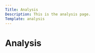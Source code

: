 ```yaml
---
Title: Analysis
Description: This is the analysis page.
Template: analysis
---
```


Analysis
==========================

